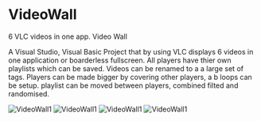 # VideoWall
6 VLC videos in one app. Video Wall

A Visual Studio, Visual Basic Project that by using VLC displays 6 videos in one application or boarderless fullscreen.
All players have thier own playlists which can be saved. Videos can be renamed to a a large set of tags.
Players can be made bigger by covering other players, a b loops can be setup. playlist can be moved between players, combined filted and randomised.

![VideoWall1](https://github.com/Trip69/VideoWall/blob/master/vw1.jpg?raw=true)
![VideoWall1](https://github.com/Trip69/VideoWall/blob/master/vw2.jpg?raw=true)
![VideoWall1](https://github.com/Trip69/VideoWall/blob/master/vw3.jpg?raw=true)
![VideoWall1](https://github.com/Trip69/VideoWall/blob/master/vw4.jpg?raw=true)
